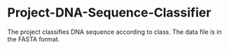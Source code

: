 # Project-DNA-Sequence-Classifier
The project classifies DNA sequence according to class. The data file is in the FASTA format.
